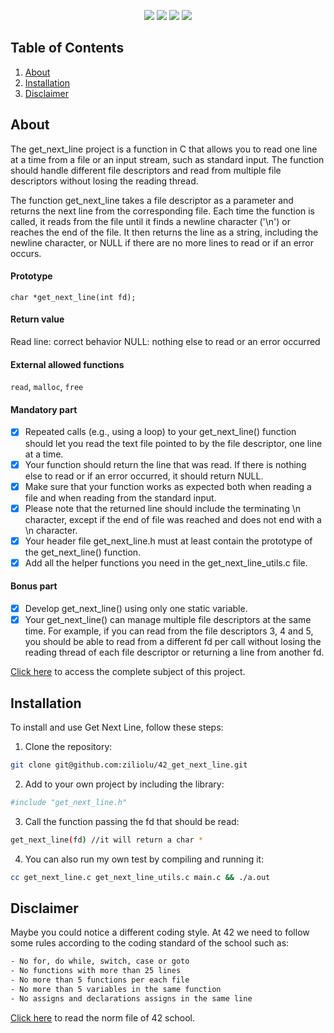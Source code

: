 <p align="center">
  <img src="https://img.shields.io/github/languages/top/ziliolu/42_get_next_line?color=#FFFFFF&style=flat-square" />
  <img src="https://img.shields.io/badge/score-125%20%2F%20100-success?color=#FFFFFF&style=flat-square" />
  <img src="https://img.shields.io/badge/status-finished-success?color=#FFFFFF&style=flat-square" />
  <img src="https://img.shields.io/github/last-commit/ziliolu/42_get_next_line?color=#FFFFFF&style=flat-square" />
</p>

## Table of Contents

1. [About](#about)
2. [Installation](#installation)
5. [Disclaimer](#disclaimer)

## About

The get_next_line project is a function in C that allows you to read one line at a time from a file or an input stream, such as standard input. The function should handle different file descriptors and read from multiple file descriptors without losing the reading thread.

The function get_next_line takes a file descriptor as a parameter and returns the next line from the corresponding file. Each time the function is called, it reads from the file until it finds a newline character ('\n') or reaches the end of the file. It then returns the line as a string, including the newline character, or NULL if there are no more lines to read or if an error occurs.

#### Prototype
`char *get_next_line(int fd);`
#### Return value
Read line: correct behavior
NULL: nothing else to read or an error occurred
#### External allowed functions
`read`, `malloc`, `free`

#### Mandatory part 

- [X] Repeated calls (e.g., using a loop) to your get_next_line() function should let
you read the text file pointed to by the file descriptor, one line at a time.
- [X] Your function should return the line that was read. If there is nothing else to read or if an error occurred, it should return NULL.
- [X] Make sure that your function works as expected both when reading a file and when reading from the standard input.
- [X] Please note that the returned line should include the terminating \n character, except if the end of file was reached and does not end with a \n character.
- [X] Your header file get_next_line.h must at least contain the prototype of the get_next_line() function.
- [X] Add all the helper functions you need in the get_next_line_utils.c file.

#### Bonus part
- [X] Develop get_next_line() using only one static variable.
- [X] Your get_next_line() can manage multiple file descriptors at the same time. For example, if you can read from the file descriptors 3, 4 and 5, you should be able to read from a different fd per call without losing the reading thread of each file descriptor or returning a line from another fd.

[Click here](https://github.com/ziliolu/42_so_long/blob/main/get_next_line_subject.pdf) to access the complete subject of this project.

## Installation

To install and use Get Next Line, follow these steps:

1. Clone the repository:
  ```bash
  git clone git@github.com:ziliolu/42_get_next_line.git
  ```
2. Add to your own project by including the library:
  ```bash
  #include "get_next_line.h"
  ```
3. Call the function passing the fd that should be read:
  ```bash
  get_next_line(fd) //it will return a char *
  ```
4. You can also run my own test by compiling and running it:
  ```bash
  cc get_next_line.c get_next_line_utils.c main.c && ./a.out
  ```
   
## Disclaimer 

Maybe you could notice a different coding style.
At 42 we need to follow some rules according to the coding standard of the school such as:

```bash
- No for, do while, switch, case or goto 
- No functions with more than 25 lines 
- No more than 5 functions per each file
- No more than 5 variables in the same function
- No assigns and declarations assigns in the same line
```
[Click here](https://github.com/MagicHatJo/-42-Norm/blob/master/norme.en.pdf) to read the norm file of 42 school. 
